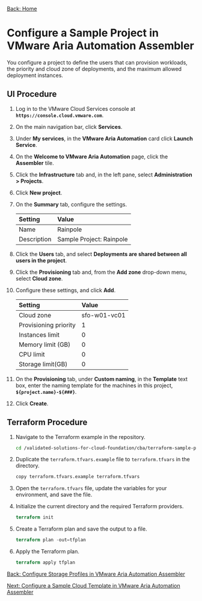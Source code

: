 [Back: Home](README.md)

# Configure a Sample Project in VMware Aria Automation Assembler

You configure a project to define the users that can provision workloads, the priority and cloud zone of deployments, and the maximum allowed deployment instances.

## UI Procedure

1. Log in to the VMware Cloud Services console at **`https://console.cloud.vmware.com`**.

2. On the main navigation bar, click **Services**.

3. Under **My services**, in the **VMware Aria Automation** card click **Launch Service**.

4. On the **Welcome to VMware Aria Automation** page, click the **Assembler** tile.

5. Click the **Infrastructure** tab and, in the left pane, select **Administration > Projects**.

6. Click **New project**.

7. On the **Summary** tab, configure the settings.

    | **Setting**  | **Value**                |
    | :-           | :-                       |
    | Name         | Rainpole                 |
    | Description  | Sample Project: Rainpole |

8. Click the **Users** tab, and select **Deployments are shared between all users in the project**.

9. Click the **Provisioning** tab and, from the **Add zone** drop-down menu, select **Cloud zone**.

10. Configure these settings, and click **Add**.

    | **Setting**           | **Value**    |
    | :-                    | :-           |
    | Cloud zone            | sfo-w01-vc01 |
    | Provisioning priority | 1            |
    | Instances limit       | 0            |
    | Memory limit (GB)     | 0            |
    | CPU limit             | 0            |
    | Storage limit(GB)     | 0            |

11. On the **Provisioning** tab, under **Custom naming**, in the **Template** text box, enter the naming template for the machines in this project, **`${project.name}-${###}`**.

12. Click **Create**.

## Terraform Procedure

1. Navigate to the Terraform example in the repository.

    ```bash
    cd /validated-solutions-for-cloud-foundation/cba/terraform-sample-project/10-assembler-project
    ```

2. Duplicate the `terraform.tfvars.example` file to `terraform.tfvars` in the directory.

    ```bash
    copy terraform.tfvars.example terraform.tfvars
    ```

3. Open the `terraform.tfvars` file, update the variables for your environment, and save the file.

4. Initialize the current directory and the required Terraform providers.

    ```terraform
    terraform init
    ```

5. Create a Terraform plan and save the output to a file.

    ```terraform
    terraform plan -out=tfplan
    ```

6. Apply the Terraform plan.

    ```terraform
    terraform apply tfplan
    ```

[Back: Configure Storage Profiles in VMware Aria Automation Assembler](9-configure-storage-profile.md)

[Next: Configure a Sample Cloud Template in VMware Aria Automation Assembler](11-configure-cloud-template.md)
